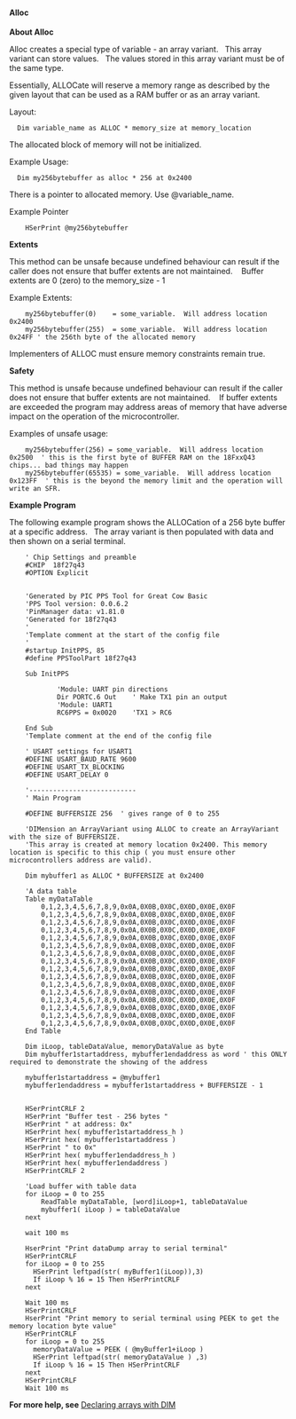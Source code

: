 <div class="section">

<div class="titlepage">

<div>

<div>

#### <span id="alloc"></span>Alloc

</div>

</div>

</div>

<span class="strong">**About Alloc**</span>

Alloc creates a special type of variable - an array variant.   This
array variant can store values.   The values stored in this array
variant must be of the same type.

Essentially, ALLOCate will reserve a memory range as described by the
given layout that can be used as a RAM buffer or as an array variant.

Layout:

``` screen
  Dim variable_name as ALLOC * memory_size at memory_location
```

The allocated block of memory will not be initialized.

Example Usage:

``` screen
  Dim my256bytebuffer as alloc * 256 at 0x2400
```

There is a pointer to allocated memory. Use @variable\_name.

Example Pointer

``` screen
    HSerPrint @my256bytebuffer
```

<span class="strong">**Extents**</span>

This method can be unsafe because undefined behaviour can result if the
caller does not ensure that buffer extents are not maintained.    Buffer
extents are 0 (zero) to the memory\_size - 1

Example Extents:

``` screen
    my256bytebuffer(0)    = some_variable.  Will address location 0x2400
    my256bytebuffer(255)  = some_variable.  Will address location 0x24FF ' the 256th byte of the allocated memory
```

Implementers of ALLOC must ensure memory constraints remain true.

<span class="strong">**Safety**</span>

This method is unsafe because undefined behaviour can result if the
caller does not ensure that buffer extents are not maintained.    If
buffer extents are exceeded the program may address areas of memory that
have adverse impact on the operation of the microcontroller.

Examples of unsafe usage:

``` screen
    my256bytebuffer(256) = some_variable.  Will address location 0x2500  ' this is the first byte of BUFFER RAM on the 18FxxQ43 chips... bad things may happen
    my256bytebuffer(65535) = some_variable.  Will address location 0x123FF  ' this is the beyond the memory limit and the operation will write an SFR.
```

<span class="strong">**Example Program**</span>

The following example program shows the ALLOCation of a 256 byte buffer
at a specific address.   The array variant is then populated with data
and then shown on a serial terminal.

``` screen
    ' Chip Settings and preamble
    #CHIP  18f27q43
    #OPTION Explicit


    'Generated by PIC PPS Tool for Great Cow Basic
    'PPS Tool version: 0.0.6.2
    'PinManager data: v1.81.0
    'Generated for 18f27q43
    '
    'Template comment at the start of the config file
    '
    #startup InitPPS, 85
    #define PPSToolPart 18f27q43

    Sub InitPPS

            'Module: UART pin directions
            Dir PORTC.6 Out    ' Make TX1 pin an output
            'Module: UART1
            RC6PPS = 0x0020    'TX1 > RC6

    End Sub
    'Template comment at the end of the config file

    ' USART settings for USART1
    #DEFINE USART_BAUD_RATE 9600
    #DEFINE USART_TX_BLOCKING
    #DEFINE USART_DELAY 0

    '---------------------------
    ' Main Program

    #DEFINE BUFFERSIZE 256  ' gives range of 0 to 255

    'DIMension an ArrayVariant using ALLOC to create an ArrayVariant with the size of BUFFERSIZE.
    'This array is created at memory location 0x2400. This memory location is specific to this chip ( you must ensure other microcontrollers address are valid).

    Dim mybuffer1 as ALLOC * BUFFERSIZE at 0x2400

    'A data table
    Table myDataTable
        0,1,2,3,4,5,6,7,8,9,0x0A,0X0B,0X0C,0X0D,0X0E,0X0F
        0,1,2,3,4,5,6,7,8,9,0x0A,0X0B,0X0C,0X0D,0X0E,0X0F
        0,1,2,3,4,5,6,7,8,9,0x0A,0X0B,0X0C,0X0D,0X0E,0X0F
        0,1,2,3,4,5,6,7,8,9,0x0A,0X0B,0X0C,0X0D,0X0E,0X0F
        0,1,2,3,4,5,6,7,8,9,0x0A,0X0B,0X0C,0X0D,0X0E,0X0F
        0,1,2,3,4,5,6,7,8,9,0x0A,0X0B,0X0C,0X0D,0X0E,0X0F
        0,1,2,3,4,5,6,7,8,9,0x0A,0X0B,0X0C,0X0D,0X0E,0X0F
        0,1,2,3,4,5,6,7,8,9,0x0A,0X0B,0X0C,0X0D,0X0E,0X0F
        0,1,2,3,4,5,6,7,8,9,0x0A,0X0B,0X0C,0X0D,0X0E,0X0F
        0,1,2,3,4,5,6,7,8,9,0x0A,0X0B,0X0C,0X0D,0X0E,0X0F
        0,1,2,3,4,5,6,7,8,9,0x0A,0X0B,0X0C,0X0D,0X0E,0X0F
        0,1,2,3,4,5,6,7,8,9,0x0A,0X0B,0X0C,0X0D,0X0E,0X0F
        0,1,2,3,4,5,6,7,8,9,0x0A,0X0B,0X0C,0X0D,0X0E,0X0F
        0,1,2,3,4,5,6,7,8,9,0x0A,0X0B,0X0C,0X0D,0X0E,0X0F
        0,1,2,3,4,5,6,7,8,9,0x0A,0X0B,0X0C,0X0D,0X0E,0X0F
        0,1,2,3,4,5,6,7,8,9,0x0A,0X0B,0X0C,0X0D,0X0E,0X0F
    End Table

    Dim iLoop, tableDataValue, memoryDataValue as byte
    Dim mybuffer1startaddress, mybuffer1endaddress as word ' this ONLY required to demonstrate the showing of the address

    mybuffer1startaddress = @mybuffer1
    mybuffer1endaddress = mybuffer1startaddress + BUFFERSIZE - 1


    HSerPrintCRLF 2
    HSerPrint "Buffer test - 256 bytes "
    HSerPrint " at address: 0x"
    HSerPrint hex( mybuffer1startaddress_h )
    HSerPrint hex( mybuffer1startaddress )
    HSerPrint " to 0x"
    HSerPrint hex( mybuffer1endaddress_h )
    HSerPrint hex( mybuffer1endaddress )
    HSerPrintCRLF 2

    'Load buffer with table data
    for iLoop = 0 to 255
        ReadTable myDataTable, [word]iLoop+1, tableDataValue
        mybuffer1( iLoop ) = tableDataValue
    next

    wait 100 ms

    HserPrint "Print dataDump array to serial terminal"
    HSerPrintCRLF
    for iLoop = 0 to 255
      HSerPrint leftpad(str( myBuffer1(iLoop)),3)
      If iLoop % 16 = 15 Then HSerPrintCRLF
    next

    Wait 100 ms
    HSerPrintCRLF
    HserPrint "Print memory to serial terminal using PEEK to get the memory location byte value"
    HSerPrintCRLF
    for iLoop = 0 to 255
      memoryDataValue = PEEK ( @myBuffer1+iLoop )
      HSerPrint leftpad(str( memoryDataValue ) ,3)
      If iLoop % 16 = 15 Then HSerPrintCRLF
    next
    HSerPrintCRLF
    Wait 100 ms
```

<span class="strong">**For more help, see**</span>
<a href="dim" class="link" title="Dim">Declaring arrays with DIM</a>

</div>
